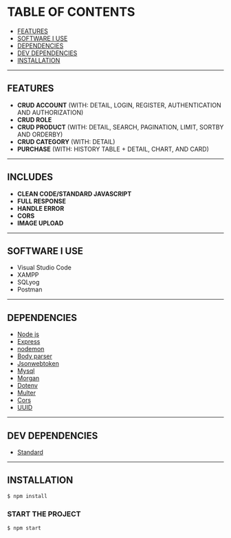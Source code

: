 # TABLE OF CONTENTS
- [FEATURES](#FEATURES)
- [SOFTWARE I USE](#software-i-use)
- [DEPENDENCIES](#DEPENDENCIES)
- [DEV DEPENDENCIES](#dev-dependencies)
- [INSTALLATION](#INSTALLATION)
<hr>

## FEATURES
- <b>CRUD ACCOUNT</b> (WITH: DETAIL, LOGIN, REGISTER, AUTHENTICATION AND AUTHORIZATION)
- <b>CRUD ROLE</b>
- <b>CRUD PRODUCT</b> (WITH: DETAIL, SEARCH, PAGINATION, LIMIT, SORTBY AND ORDERBY)
- <b>CRUD CATEGORY</b> (WITH: DETAIL)
- <b>PURCHASE</b> (WITH: HISTORY TABLE + DETAIL, CHART, AND CARD)
<hr>

## INCLUDES
- <b>CLEAN CODE/STANDARD JAVASCRIPT</b>
- <b>FULL RESPONSE</b>
- <b>HANDLE ERROR</b>
- <b>CORS</b>
- <b>IMAGE UPLOAD</b>
<hr>

## SOFTWARE I USE
- Visual Studio Code
- XAMPP
- SQLyog
- Postman
<hr>

## DEPENDENCIES
* [Node js](https://nodejs.org/en/)
* [Express](http://expressjs.com/)
* [nodemon](https://www.npmjs.com/package/nodemon)
* [Body parser](https://www.npmjs.com/package/body-parser)
* [Jsonwebtoken](https://jwt.io/)
* [Mysql](https://www.npmjs.com/package/mysql)
* [Morgan](https://www.npmjs.com/package/morgan)
* [Dotenv](https://www.npmjs.com/package/dotenv)
* [Multer](https://www.npmjs.com/package/multer)
* [Cors](https://www.npmjs.com/package/cors)
* [UUID](https://www.npmjs.com/package/uuid)
<hr>

## DEV DEPENDENCIES
* [Standard](https://www.npmjs.com/package/standard)
<hr>

## INSTALLATION
```bash
$ npm install
```

### START THE PROJECT
```bash
$ npm start
```